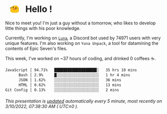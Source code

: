 <h1>   <img src="./spoink.gif" style="vertical-align:middle;" width="30px">   Hello ! </h1>

Nice to meet you! I'm just a guy without a tomorrow, who likes to develop little things with his poor knowledge.

Currently, I'm working on <a href='https://github.com/Asgarrrr/Luna'>`Luna`</a>, a Discord bot used by 74971 users with very unique features. I'm also working on `Yuna Unpack`, a tool for datamining the contents of Epic Seven's files.

This week, I've worked on ~37 hours of coding, and drinked 0 coffees ☕.

```
JavaScript │ 94.71%   ███████████████████░   35 hrs 10 mins
      Bash │ 2.9%     █░░░░░░░░░░░░░░░░░░░   1 hr 4 mins
      JSON │ 1.62%    ░░░░░░░░░░░░░░░░░░░░   36 mins
      HTML │ 0.62%    ░░░░░░░░░░░░░░░░░░░░   13 mins
Git Config │ 0.13%    ░░░░░░░░░░░░░░░░░░░░   2 mins
```

###### This presentation is [updated](https://github.com/Asgarrrr) automatically every 5 minute, most recently on 3/10/2022, 07:38:30 AM ( UTC±0 ).